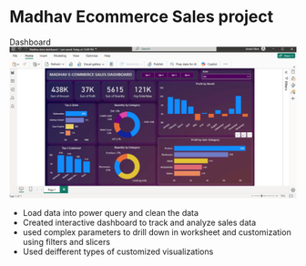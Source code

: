 # Madhav Ecommerce Sales project
Dashboard
![Uploading Dashboard_Image.png…](https://github.com/Junaid0105/Data-Analyst-Projects/blob/main/Madhav%20Store%20Ecommerse/Dashboard_Image.png)



- Load data into power query and clean the data
- Created interactive dashboard to track and analyze sales data
- used complex parameters to drill down in worksheet and customization using filters and slicers
- Used deifferent types of customized visualizations
